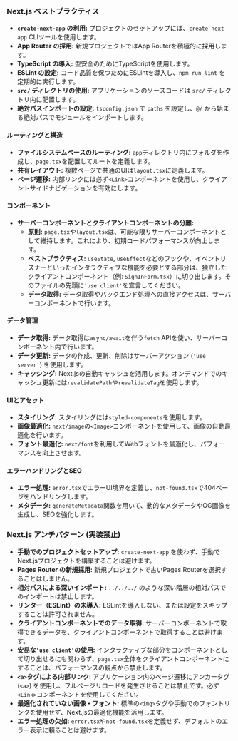 ### Next.js ベストプラクティス

- **`create-next-app` の利用:** プロジェクトのセットアップには、`create-next-app` CLIツールを使用します。
- **App Router の採用:** 新規プロジェクトではApp Routerを積極的に採用します。
- **TypeScript の導入:** 型安全のためにTypeScriptを使用します。
- **ESLint の設定:** コード品質を保つためにESLintを導入し、`npm run lint` を定期的に実行します。
- **`src/` ディレクトリの使用:** アプリケーションのソースコードは `src/` ディレクトリ内に配置します。
- **絶対パスインポートの設定:** `tsconfig.json` で `paths` を設定し、`@/` から始まる絶対パスでモジュールをインポートします。

#### ルーティングと構造
- **ファイルシステムベースのルーティング:** `app`ディレクトリ内にフォルダを作成し、`page.tsx`を配置してルートを定義します。
- **共有レイアウト:** 複数ページで共通のUIは`layout.tsx`に定義します。
- **ページ遷移:** 内部リンクには必ず`<Link>`コンポーネントを使用し、クライアントサイドナビゲーションを有効にします。

#### コンポーネント
- **サーバーコンポーネントとクライアントコンポーネントの分離:**
    - **原則:** `page.tsx`や`layout.tsx`は、可能な限りサーバーコンポーネントとして維持します。これにより、初期ロードパフォーマンスが向上します。
    - **ベストプラクティス:** `useState`, `useEffect`などのフックや、イベントリスナーといったインタラクティブな機能を必要とする部分は、独立したクライアントコンポーネント（例: `SignInForm.tsx`）に切り出します。そのファイルの先頭に`'use client'`を宣言してください。
    - **データ取得:** データ取得やバックエンド処理への直接アクセスは、サーバーコンポーネントで行います。

#### データ管理
- **データ取得:** データ取得は`async/await`を伴う`fetch` APIを使い、サーバーコンポーネント内で行います。
- **データ更新:** データの作成、更新、削除はサーバーアクション (`'use server'`) を使用します。
- **キャッシング:** Next.jsの自動キャッシュを活用します。オンデマンドでのキャッシュ更新には`revalidatePath`や`revalidateTag`を使用します。

#### UIとアセット
- **スタイリング:** スタイリングには`styled-components`を使用します。
- **画像最適化:** `next/image`の`<Image>`コンポーネントを使用して、画像の自動最適化を行います。
- **フォント最適化:** `next/font`を利用してWebフォントを最適化し、パフォーマンスを向上させます。

#### エラーハンドリングとSEO
- **エラー処理:** `error.tsx`でエラーUI境界を定義し、`not-found.tsx`で404ページをハンドリングします。
- **メタデータ:** `generateMetadata`関数を用いて、動的なメタデータやOG画像を生成し、SEOを強化します。

### Next.js アンチパターン (実装禁止)

- **手動でのプロジェクトセットアップ:** `create-next-app` を使わず、手動でNext.jsプロジェクトを構築することは避けます。
- **Pages Router の新規採用:** 新規プロジェクトで古いPages Routerを選択することはしません。
- **相対パスによる深いインポート:** `../../../` のような深い階層の相対パスでのインポートは禁止します。
- **リンター（ESLint）の未導入:** ESLintを導入しない、または設定をスキップすることは許可されません。
- **クライアントコンポーネントでのデータ取得:** サーバーコンポーネントで取得できるデータを、クライアントコンポーネントで取得することは避けます。
- **安易な`'use client'`の使用:** インタラクティブな部分をコンポーネントとして切り出せるにも関わらず、`page.tsx`全体をクライアントコンポーネントにすることは、パフォーマンスの観点から禁止します。
- **`<a>`タグによる内部リンク:** アプリケーション内のページ遷移にアンカータグ (`<a>`) を使用し、フルページリロードを発生させることは禁止です。必ず`<Link>`コンポーネントを使用してください。
- **最適化されていない画像・フォント:** 標準の`<img>`タグや手動でのフォントリンクを使用せず、Next.jsの最適化機能を活用します。
- **エラー処理の欠如:** `error.tsx`や`not-found.tsx`を定義せず、デフォルトのエラー表示に頼ることは避けます。